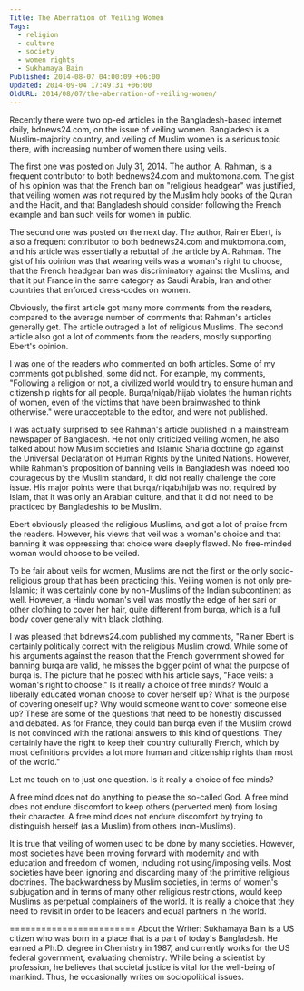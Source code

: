 ```yaml
---
Title: The Aberration of Veiling Women
Tags:
  - religion
  - culture
  - society
  - women rights
  - Sukhamaya Bain
Published: 2014-08-07 04:00:09 +06:00
Updated: 2014-09-04 17:49:31 +06:00
OldURL: 2014/08/07/the-aberration-of-veiling-women/
---
```


Recently there were two op-ed articles in the Bangladesh-based internet daily, bdnews24.com, on the issue of veiling women. Bangladesh is a Muslim-majority country, and veiling of Muslim women is a serious topic there, with increasing number of women there using veils.

The first one was posted on July 31, 2014. The author, A. Rahman, is a frequent contributor to both bednews24.com and muktomona.com. The gist of his opinion was that the French ban on "religious headgear" was justified, that veiling women was not required by the Muslim holy books of the Quran and the Hadit, and that Bangladesh should consider following the French example and ban such veils for women in public.

The second one was posted on the next day. The author, Rainer Ebert, is also a frequent contributor to both bednews24.com and muktomona.com, and his article was essentially a rebuttal of the article by A. Rahman. The gist of his opinion was that wearing veils was a woman's right to choose, that the French headgear ban was discriminatory against the Muslims, and that it put France in the same category as Saudi Arabia, Iran and other countries that enforced dress-codes on women.

Obviously, the first article got many more comments from the readers, compared to the average number of comments that Rahman's articles generally get. The article outraged a lot of religious Muslims. The second article also got a lot of comments from the readers, mostly supporting Ebert's opinion.

I was one of the readers who commented on both articles. Some of my comments got published, some did not. For example, my comments, "Following a religion or not, a civilized world would try to ensure human and citizenship rights for all people. Burqa/niqab/hijab violates the human rights of women, even of the victims that have been brainwashed to think otherwise." were unacceptable to the editor, and were not published.

I was actually surprised to see Rahman's article published in a mainstream newspaper of Bangladesh. He not only criticized veiling women, he also talked about how Muslim societies and Islamic Sharia doctrine go against the Universal Declaration of Human Rights by the United Nations. However, while Rahman's proposition of banning veils in Bangladesh was indeed too courageous by the Muslim standard, it did not really challenge the core issue. His major points were that burqa/niqab/hijab was not required by Islam, that it was only an Arabian culture, and that it did not need to be practiced by Bangladeshis to be Muslim.

Ebert obviously pleased the religious Muslims, and got a lot of praise from the readers. However, his views that veil was a woman's choice and that banning it was oppressing that choice were deeply flawed. No free-minded woman would choose to be veiled.

To be fair about veils for women, Muslims are not the first or the only socio-religious group that has been practicing this. Veiling women is not only pre-Islamic; it was certainly done by non-Muslims of the Indian subcontinent as well. However, a Hindu woman's veil was mostly the edge of her sari or other clothing to cover her hair, quite different from burqa, which is a full body cover generally with black clothing.

I was pleased that bdnews24.com published my comments, "Rainer Ebert is certainly politically correct with the religious Muslim crowd. While some of his arguments against the reason that the French government showed for banning burqa are valid, he misses the bigger point of what the purpose of burqa is. The picture that he posted with his article says, "Face veils: a woman's right to choose." Is it really a choice of free minds? Would a liberally educated woman choose to cover herself up? What is the purpose of covering oneself up? Why would someone want to cover someone else up? These are some of the questions that need to be honestly discussed and debated. As for France, they could ban burqa even if the Muslim crowd is not convinced with the rational answers to this kind of questions. They certainly have the right to keep their country culturally French, which by most definitions provides a lot more human and citizenship rights than most of the world."

Let me touch on to just one question. Is it really a choice of fee minds?

A free mind does not do anything to please the so-called God. A free mind does not endure discomfort to keep others (perverted men) from losing their character. A free mind does not endure discomfort by trying to distinguish herself (as a Muslim) from others (non-Muslims).

It is true that veiling of women used to be done by many societies. However, most societies have been moving forward with modernity and with education and freedom of women, including not using/imposing veils. Most societies have been ignoring and discarding many of the primitive religious doctrines. The backwardness by Muslim societies, in terms of women's subjugation and in terms of many other religious restrictions, would keep Muslims as perpetual complainers of the world. It is really a choice that they need to revisit in order to be leaders and equal partners in the world.

========================
About the Writer: Sukhamaya Bain is a US citizen who was born in a place that is a part of today's Bangladesh. He earned a Ph.D. degree in Chemistry in 1987, and currently works for the US federal government, evaluating chemistry. While being a scientist by profession, he believes that societal justice is vital for the well-being of mankind. Thus, he occasionally writes on sociopolitical issues.

